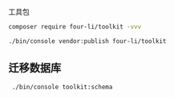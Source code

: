 工具包


```bash
composer require four-li/toolkit -vvv
```

```bash
./bin/console vendor:publish four-li/toolkit
```

## 迁移数据库

```bash
 ./bin/console toolkit:schema
```